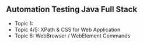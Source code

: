 ## Automation Testing Java Full Stack
- Topic 1: 
- Topic 4/5: XPath & CSS for Web Application
- Topic 6: WebBrowser / WebElement Commands